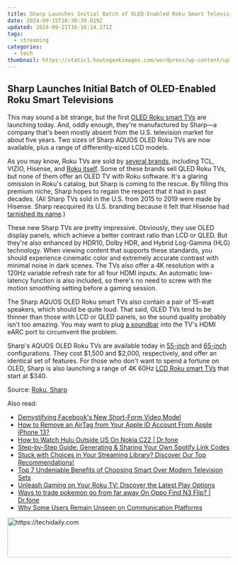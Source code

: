 ```yaml
---
title: Sharp Launches Initial Batch of OLED-Enabled Roku Smart Televisions
date: 2024-09-15T16:38:39.019Z
updated: 2024-09-21T16:16:14.271Z
tags:
  - streaming
categories:
  - tech
thumbnail: https://static1.howtogeekimages.com/wordpress/wp-content/uploads/2023/11/18-1.png
---
```


## Sharp Launches Initial Batch of OLED-Enabled Roku Smart Televisions

This may sound a bit strange, but the first [OLED Roku smart TVs](https://shop.sharpusa.com/sharp-roku-tv-55-class-54-5-diag-oled-4k-ultra-hd-4t-c55fs1ur/) are launching today. And, oddly enough, they're manufactured by Sharp—a company that's been mostly absent from the U.S. television market for about five years. Two sizes of Sharp AQUOS OLED Roku TVs are now available, plus a range of differently-sized LCD models.

 As you may know, Roku TVs are sold by [several brands](https://win-able.techidaily.com/seamless-fixes-for-preventing-browser-hiccups-stabilize-chrome-in-windows-10/), including TCL, VIZIO, Hisense, and [Roku itself](https://screen-capture.techidaily.com/50-greatest-virtual-scenes-for-online-meetings/). Some of these brands sell QLED Roku TVs, but none of them offer an OLED TV with Roku software. It's a glaring omission in Roku's catalog, but Sharp is coming to the rescue. By filling this premium niche, Sharp hopes to regain the respect that it had in past decades. (All Sharp TVs sold in the U.S. from 2015 to 2019 were made by Hisense. Sharp reacquired its U.S. branding because it felt that Hisense had [tarnished its name](https://www.bbc.com/news/technology-40246908).)

 These new Sharp TVs are pretty impressive. Obviously, they use OLED display panels, which achieve a better contrast ratio than LCD or QLED. But they're also enhanced by HDR10, Dolby HDR, and Hybrid Log-Gamma (HLG) technology. When viewing content that supports these standards, you should experience cinematic color and extremely accurate contrast with minimal noise in dark scenes. The TVs also offer a 4K resolution with a 120Hz variable refresh rate for all four HDMI inputs. An automatic low-latency function is also included, so there's no need to screw with the motion smoothing setting before a gaming session.

 The Sharp AQUOS OLED Roku smart TVs also contain a pair of 15-watt speakers, which should be quite loud. That said, OLED TVs tend to be thinner than those with LCD or QLED panels, so the sound quality probably isn't too amazing. You may want to plug [a soundbar](https://discord-videos.techidaily.com/how-to-keep-the-conversation-flowing-on-discord/) into the TV's HDMI eARC port to circumvent the problem.

 Sharp's AQUOS OLED Roku TVs are available today in [55-inch](https://shop.sharpusa.com/sharp-roku-tv-55-class-54-5-diag-oled-4k-ultra-hd-4t-c55fs1ur/) and [65-inch](https://shop.sharpusa.com/sharp-roku-tv-65-class-64-5-diag-oled-4k-ultra-hd-4t-c65fs1ur/) configurations. They cost $1,500 and $2,000, respectively, and offer an identical set of features. For those who don't want to spend a fortune on OLED, Sharp is also launching a range of 4K 60Hz [LCD Roku smart TVs](https://shop.sharpusa.com/sharp-roku-tv-50-class-49-51-diag-4k-ultra-hd-with-hdr10-4t-c50el8ur/) that start at $340.

 Source: [Roku, Sharp](https://www.prnewswire.com/news-releases/sharp-launches-the-worlds-first-oled-4k-uhd-tv-models-equipped-with-roku-tv-streaming-platform-301988649.html#:~:text=MONTVALE%2C%20N.J.%2C%20Nov.%2015,to%20the%20US%20television%20market.)

<ins class="adsbygoogle"
     style="display:block"
     data-ad-format="autorelaxed"
     data-ad-client="ca-pub-7571918770474297"
     data-ad-slot="1223367746"></ins>

<ins class="adsbygoogle"
     style="display:block"
     data-ad-client="ca-pub-7571918770474297"
     data-ad-slot="8358498916"
     data-ad-format="auto"
     data-full-width-responsive="true"></ins>

<span class="atpl-alsoreadstyle">Also read:</span>
<div><ul>
<li><a href="https://facebook-clips.techidaily.com/demystifying-facebooks-new-short-form-video-model/"><u>Demystifying Facebook's New Short-Form Video Model</u></a></li>
<li><a href="https://apple-account.techidaily.com/how-to-remove-an-airtag-from-your-apple-id-account-from-apple-iphone-13-by-drfone-ios/"><u>How to Remove an AirTag from Your Apple ID Account From Apple iPhone 13?</u></a></li>
<li><a href="https://fake-location.techidaily.com/how-to-watch-hulu-outside-us-on-nokia-c22-drfone-by-drfone-virtual-android/"><u>How to Watch Hulu Outside US On Nokia C22 | Dr.fone</u></a></li>
<li><a href="https://media-tips.techidaily.com/step-by-step-guide-generating-and-sharing-your-own-spotify-link-codes/"><u>Step-by-Step Guide: Generating & Sharing Your Own Spotify Link Codes</u></a></li>
<li><a href="https://media-tips.techidaily.com/stuck-with-choices-in-your-streaming-library-discover-our-top-recommendations/"><u>Stuck with Choices in Your Streaming Library? Discover Our Top Recommendations!</u></a></li>
<li><a href="https://media-tips.techidaily.com/top-7-undeniable-benefits-of-choosing-smart-over-modern-television-sets/"><u>Top 7 Undeniable Benefits of Choosing Smart Over Modern Television Sets</u></a></li>
<li><a href="https://media-tips.techidaily.com/unleash-gaming-on-your-roku-tv-discover-the-latest-play-options/"><u>Unleash Gaming on Your Roku TV: Discover the Latest Play Options</u></a></li>
<li><a href="https://android-pokemon-go.techidaily.com/ways-to-trade-pokemon-go-from-far-away-on-oppo-find-n3-flip-drfone-by-drfone-virtual-android/"><u>Ways to trade pokemon go from far away On Oppo Find N3 Flip? | Dr.fone</u></a></li>
<li><a href="https://facebook.techidaily.com/why-some-users-remain-unseen-on-communication-platforms/"><u>Why Some Users Remain Unseen on Communication Platforms</u></a></li>
</ul></div>

<!-- affiliate ads begin -->
<a href="https://appsumo.8odi.net/c/5597632/2094428/7443" target="_top" id="2094428">
  <img src="//a.impactradius-go.com/display-ad/7443-2094428" border="0" alt="https://techidaily.com" width="728" height="90"/>
</a>
<img height="0" width="0" src="https://appsumo.8odi.net/i/5597632/2094428/7443" style="position:absolute;visibility:hidden;" border="0" />
<!-- affiliate ads end -->

